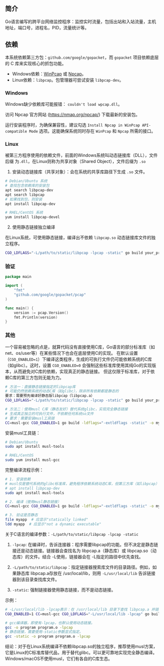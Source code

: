 ## 简介

Go语言编写的跨平台网络监控程序：监控实时流量，包括出站和入站流量，主机地址，端口号，进程名，PID，流量统计等。


## 依赖

本系统依赖第三方包：`github.com/google/gopacket`，而 `gopacket` 项目依赖底层的 C 库来实现核心的抓包功能。

- Windows依赖：[WinPcap](https://www.winpcap.org/install/) 或 [Npcap](https://nmap.org/npcap/)。
- Linux依赖：`libpcap`。包管理器可尝试安装 `libpcap-dev`。

### Windows

Windows缺少依赖库可能报错： `couldn't load wpcap.dll`。

访问 Npcap 官方网站 (https://nmap.org/npcap/) 下载最新的安装包。

运行安装程序时，为确保兼容性，建议勾选 `Install Npcap in WinPcap API-compatible Mode` 选项。这能确保系统同时存在 `WinPcap` 和 `Npcap` 所需的接口。

### Linux

被第三方程序使用的依赖文件，前面的Windows系统叫动态链接库（DLL），文件后缀 为`.dll`，在Linux则称为共享对象‌（Shared Object），文件后缀为 `.so‌`

1. 安装动态链接库（共享对象）：会在系统的共享库路径下生成 `.so` 文件。

```bash
# Debian/Ubuntu 系统
# 查找包含依赖库的安装包
apt search libpcap-dev
apt search libpcap
# 如果找到包，则安装
apt install libpcap-dev

# RHEL/CentOS 系统
yum install libpcap-devel
```

2. 使用静态链接独立编译

在Linux系统，可使用静态链接，编译出不依赖 `libpcap.so` 动态链接库文件的独立程序。

```bash
CGO_LDFLAGS="-L/path/to/static/libpcap -lpcap -static" go build your_program.go
```

### 验证

```go
package main

import (
    "fmt"
    "github.com/google/gopacket/pcap"
)

func main() {
    version := pcap.Version()
    fmt.Println(version)
}
```

### 其他

一个容易被忽略的点是，就算代码没有直接使用C库，Go语言的部分标准库（如 net、os/user等）在某些情况下也会在底层使用C的实现。
在默认设置（`CGO_ENABLED=1`）下编译这类程序，生成的可执行文件仍可能依赖系统的C库（如glibc）。这时，设置 `CGO_ENABLED=0` 会强制这些标准库使用其纯Go的实现版本，从而避免对C库的依赖，实现真正的静态链接。
但这仅限于标准库，对于依赖C库的第三方包则无能为力。

```bash
# 方法一：直接静态链接指定的libpcap库
# 可能仍然依赖系统的动态C库（如glibc），除非所有依赖都是静态的
​​要求​​：需要预先编译好静态版libpcap（libpcap.a）
CGO_LDFLAGS="-L/path/to/static/libpcap -lpcap -static" go build your_program.go

# 方法二：使用musl C库（静态友好）替代系统glibc，实现完全静态链接
# 生成真正独立的可执行文件，不依赖任何系统so文件
# 要求​​：需要安装musl工具链
CC=musl-gcc CGO_ENABLED=1 go build -ldflags="-extldflags -static" -o myapp .
```

安装musl工具链：

```bash
# Debian/Ubuntu
sudo apt install musl-tools

# RHEL/CentOS
sudo yum install musl-gcc
```

完整编译流程示例：

```bash
# 1. 安装依赖
# musl仅是替代系统的glibc标准库，避免程序依赖系统动态C库，但第三方库（如libpcap）仍需单独静态链接。
# apt install libpcap-dev
sudo apt install musl-tools

# 2. 编译（使用musl静态链接）
CC=musl-gcc CGO_ENABLED=1 go build -ldflags="-extldflags -static" -o myapp .

# 3. 验证是否静态
file myapp  # 应显示"statically linked"
ldd myapp  # 应显示"not a dynamic executable"
```

关于C语言的编译参数：`-L/path/to/static/libpcap -lpcap -static`

1. `-lpcap`: 在编译时，告诉连接器：程序需要libpcap的功能​​。但​​不决定​​是静态链接还是动态链接。链接器会查找名为 libpcap.a（静态库）或 libpcap.so（动态库）的文件。结合 -L使用，链接器会在 -L指定的路径中优先查找。

2. `-L/path/to/static/libpcap`​​：指定链接器搜索库文件的目录路径。例如，如果静态库 libpcap.a存放在 /usr/local/lib，则用 `-L/usr/local/lib` 告诉链接器到该目录查找库文件。

3. `-static`: 强制链接器使用静态链接，而不是动态链接。

示例：

```bash
# -L/usr/local/lib -lpcap表示：在 /usr/local/lib 目录下查找 libpcap.a 并链接。
CGO_ENABLED=1 CC=musl-gcc CGO_LDFLAGS="-L/usr/local/lib -lpcap" go build -ldflags="-extldflags -static" -o myapp .

# gcc编译器，即使有-lpcap，也默认使用动态链接。
gcc -o program program.o -lpcap
# 静态链接，需要使用-static参数显式指定。
gcc -static -o program program.o -lpcap
```

结论：对于在Linux系统编译不依赖libpcap.so的独立程序，​​推荐使用musl方案​​，它是Linux的C标准库替代品​​，用于替代glibc。可以更可靠地实现完全静态编译。Windows/macOS不使用musl​​，它们有各自的C库生态。
